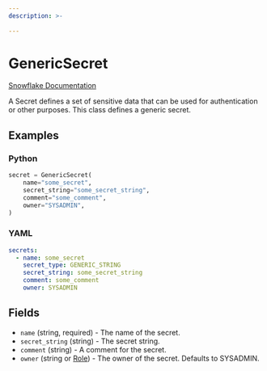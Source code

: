 ```yaml
---
description: >-
  
---
```


# GenericSecret

[Snowflake Documentation](https://docs.snowflake.com/en/sql-reference/sql/create-secret)

A Secret defines a set of sensitive data that can be used for authentication or other purposes.
This class defines a generic secret.


## Examples

### Python

```python
secret = GenericSecret(
    name="some_secret",
    secret_string="some_secret_string",
    comment="some_comment",
    owner="SYSADMIN",
)
```


### YAML

```yaml
secrets:
  - name: some_secret
    secret_type: GENERIC_STRING
    secret_string: some_secret_string
    comment: some_comment
    owner: SYSADMIN
```


## Fields

* `name` (string, required) - The name of the secret.
* `secret_string` (string) - The secret string.
* `comment` (string) - A comment for the secret.
* `owner` (string or [Role](role.md)) - The owner of the secret. Defaults to SYSADMIN.


